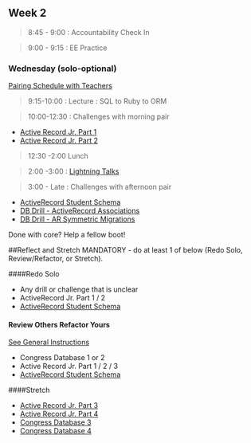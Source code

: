 ## Week 2

> 8:45 - 9:00 : Accountability Check In

> 9:00 - 9:15 : EE Practice

### Wednesday (solo-optional)

[Pairing Schedule with Teachers](https://docs.google.com/a/devbootcamp.com/spreadsheet/ccc?key=0AozpO5yzg9E6dEdEWVhhME8yeVYzd1V4am9qMTVjX2c&usp=drive_web#gid=0)

> 9:15-10:00 : Lecture : SQL to Ruby to ORM

> 10:00-12:30 : Challenges with morning pair

* [Active Record Jr. Part 1](https://github.com/sea-lions-2014/activerecord-jr-1-a-basic-orm-challenge)
* [Active Record Jr. Part 2](https://github.com/sea-lions-2014/activerecord-jr-2-sql-be-gone-challenge)

> 12:30 -2:00 Lunch

> 2:00 -3:00 : [Lightning Talks](../lightning.md)

> 3:00 - Late : Challenges with afternoon pair

* [ActiveRecord Student Schema](https://github.com/sea-lions-2014/db-drill-ar-student-schema-challenge)
* [DB Drill - ActiveRecord Associations](https://github.com/sea-lions-2014/database-drill-activerecord-associations-challenge)
* [DB Drill - AR Symmetric Migrations](https://github.com/sea-lions-2014/db-drill-ar-symmetric-migrations-challenge)

Done with core? Help a fellow boot!


##Reflect and Stretch
MANDATORY - do at least 1 of below (Redo Solo, Review/Refactor, or Stretch).

####Redo Solo
* Any drill or challenge that is unclear
* ActiveRecord Jr. Part 1 / 2
* [ActiveRecord Student Schema](https://github.com/sea-lions-2014/db-drill-ar-student-schema-challenge)

#### Review Others Refactor Yours

[See General Instructions](https://github.com/sea-lions-2014/review-others-refactor-yours-challenge)

* Congress Database 1 or 2
* Active Record Jr. Part 1 / 2 / 3
* [ActiveRecord Student Schema](https://github.com/sea-lions-2014/db-drill-ar-student-schema-challenge)

####Stretch

* [Active Record Jr. Part 3](https://github.com/sea-lions-2014/activerecord-jr-3-pragmatism-challenge)
* [Active Record Jr. Part 4](https://github.com/sea-lions-2014/activerecord-jr-4-metaprogramming-challenge)
* [Congress Database 3]()
* [Congress Database 4]()